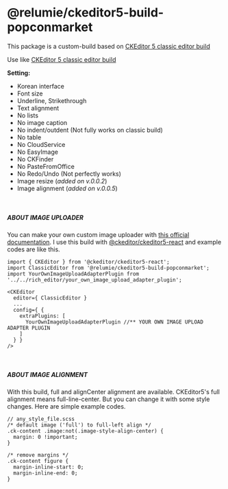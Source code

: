 @relumie/ckeditor5-build-popconmarket
=================

This package is a custom-build based on [CKEditor 5 classic editor build](https://github.com/ckeditor/ckeditor5/tree/master/packages/ckeditor5-build-classic)

Use like [CKEditor 5 classic editor build](https://github.com/ckeditor/ckeditor5/tree/master/packages/ckeditor5-build-classic)

**Setting:**
- Korean interface
- Font size
- Underline, Strikethrough
- Text alignment
- No lists
- No image caption
- No indent/outdent (Not fully works on classic build)
- No table
- No CloudService
- No EasyImage
- No CKFinder
- No PasteFromOffice
- No Redo/Undo (Not perfectly works)
&nbsp;
- Image resize (_added on v.0.0.2_)
&nbsp;
- Image alignment (_added on v.0.0.5_)

&nbsp;
&nbsp;
##### ABOUT IMAGE UPLOADER
You can make your own custom image uploader with [this official documentation](https://ckeditor.com/docs/ckeditor5/latest/framework/guides/deep-dive/upload-adapter.html).
I use this build with [@ckeditor/ckeditor5-react](https://www.npmjs.com/package/@ckeditor/ckeditor5-react) and example codes are like this.
```
import { CKEditor } from '@ckeditor/ckeditor5-react';
import ClassicEditor from '@relumie/ckeditor5-build-popconmarket';
import YourOwnImageUploadAdapterPlugin from '../../rich_editor/your_own_image_upload_adapter_plugin';

<CKEditor
  editor={ ClassicEditor }
  ...
  config={ {
    extraPlugins: [
      YourOwnImageUploadAdapterPlugin //** YOUR OWN IMAGE UPLOAD ADAPTER PLUGIN
    ] 
  } }  
/>
```


&nbsp;
&nbsp;
##### ABOUT IMAGE ALIGNMENT
With this build, full and alignCenter alignment are available. CKEditor5's full alignment means full-line-center. But you can change it with some style changes.
Here are simple example codes.
```
// any_style_file.scss
/* default image ('full') to full-left align */
.ck-content .image:not(.image-style-align-center) {
  margin: 0 !important;
}

/* remove margins */
.ck-content figure {
  margin-inline-start: 0;
  margin-inline-end: 0;
}
```

